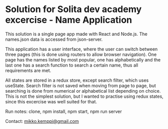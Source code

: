 # Solution for Solita dev academy excercise - Name Application

This solution is a single page app made with React and Node.js. The names.json data is accessed from json-server.

This application has a user interface, where the user can switch between three pages (this is done using routers to allow browser navigation).
One page has the names listed by most popular, one has alphabetically and the last one has a search function to search a certain name, thus all requirements are met.

All states are stored in a redux store, except search filter, which uses useState. Search filter is not saved when moving from page to page, but searching is done from numerical or alphabetical list depending on choice.
This is not the simplest solution, but I wanted to practise using redux states, since this excercise was well suited for that.

Run notes: clone, npm install, npm start, npm run server

Contact: mikko.kemppi@gmail.com